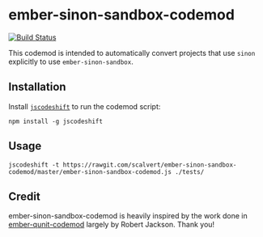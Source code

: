 
ember-sinon-sandbox-codemod
==============================================================================

[![Build Status](https://travis-ci.org/scalvert/ember-sinon-sandbox-codemod.svg?branch=master)](https://travis-ci.org/scalvert/ember-sinon-sandbox-codemod)

This codemod is intended to automatically convert projects that use `sinon` explicitly to use `ember-sinon-sandbox`.

Installation
------------------------------------------------------------------------------

Install [`jscodeshift`](https://github.com/facebook/jscodeshift) to run the
codemod script:

```
npm install -g jscodeshift
```

Usage
------------------------------------------------------------------------------

```
jscodeshift -t https://rawgit.com/scalvert/ember-sinon-sandbox-codemod/master/ember-sinon-sandbox-codemod.js ./tests/
```

Credit
------------------------------------------------------------------------------
ember-sinon-sandbox-codemod is heavily inspired by the work done in [ember-qunit-codemod](https://github.com/rwjblue/ember-qunit-codemod)
largely by Robert Jackson. Thank you!
